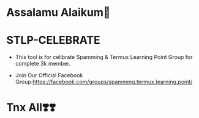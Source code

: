 # Assalamu Alaikum🥰

# STLP-CELEBRATE
* This tool is for celibrate Spamming & Termux Learning Point Group for complete 3k member.

* Join Our Official Facebook Group:https://facebook.com/groups/spamming.termux.learning.point/

# Tnx All❣️❣️
